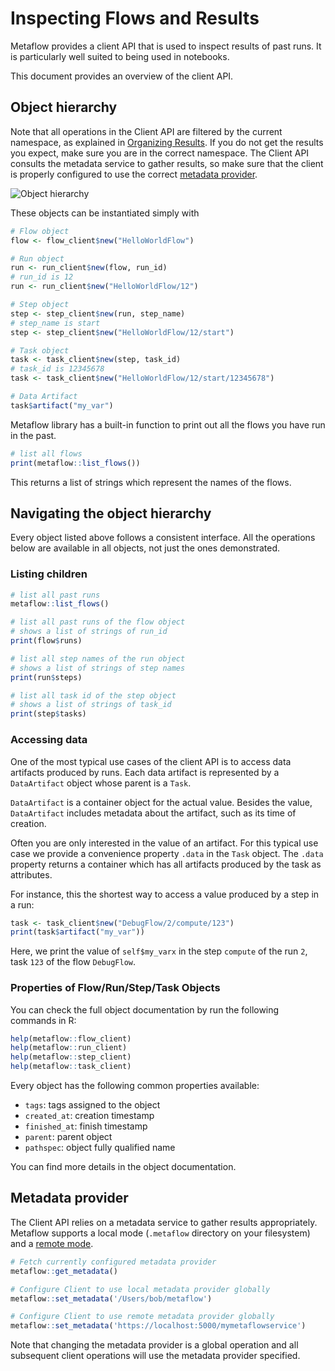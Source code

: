 # Inspecting Flows and Results

Metaflow provides a client API that is used to inspect results of past runs. It is particularly well suited to being used in notebooks.

This document provides an overview of the client API.

## Object hierarchy

Note that all operations in the Client API are filtered by the current namespace, as explained in [Organizing Results](tagging.md). If you do not get the results you expect, make sure you are in the correct namespace. The Client API consults the metadata service to gather results, so make sure that the client is properly configured to use the correct [metadata provider](client.md#metadata-provider).

![Object hierarchy](../.gitbook/assets/hierarchy.png)


These objects can be instantiated simply with

```R
# Flow object
flow <- flow_client$new("HelloWorldFlow") 

# Run object
run <- run_client$new(flow, run_id)  
# run_id is 12
run <- run_client$new("HelloWorldFlow/12") 

# Step object
step <- step_client$new(run, step_name)
# step_name is start
step <- step_client$new("HelloWorldFlow/12/start") 

# Task object
task <- task_client$new(step, task_id)
# task_id is 12345678 
task <- task_client$new("HelloWorldFlow/12/start/12345678") 

# Data Artifact
task$artifact("my_var")
```

Metaflow library has a built-in function to print out all the flows you have run in the past.
```R
# list all flows 
print(metaflow::list_flows())
```
This returns a list of strings which represent the names of the flows.

## Navigating the object hierarchy

Every object listed above follows a consistent interface. All the operations below are available in all objects, not just the ones demonstrated.

### Listing children

```R
# list all past runs
metaflow::list_flows()

# list all past runs of the flow object
# shows a list of strings of run_id
print(flow$runs)

# list all step names of the run object
# shows a list of strings of step names 
print(run$steps)

# list all task id of the step object
# shows a list of strings of task_id
print(step$tasks)
```

### Accessing data

One of the most typical use cases of the client API is to access data artifacts produced by runs. Each data artifact is represented by a `DataArtifact` object whose parent is a `Task`.

`DataArtifact` is a container object for the actual value. Besides the value, `DataArtifact` includes metadata about the artifact, such as its time of creation.

Often you are only interested in the value of an artifact. For this typical use case we provide a convenience property `.data` in the `Task` object. The `.data` property returns a container which has all artifacts produced by the task as attributes.

For instance, this the shortest way to access a value produced by a step in a run:

```R
task <- task_client$new("DebugFlow/2/compute/123")
print(task$artifact("my_var"))
```

Here, we print the value of `self$my_varx` in the step `compute` of the run `2`, task `123` of the flow `DebugFlow`.

### Properties of Flow/Run/Step/Task Objects

You can check the full object documentation by run the following commands in R:
```R
help(metaflow::flow_client)
help(metaflow::run_client)
help(metaflow::step_client)
help(metaflow::task_client)
```

Every object has the following common properties available:

* `tags`: tags assigned to the object
* `created_at`: creation timestamp
* `finished_at`: finish timestamp
* `parent`: parent object
* `pathspec`: object fully qualified name

You can find more details in the object documentation.


## Metadata provider

The Client API relies on a metadata service to gather results appropriately. Metaflow supports a local mode \(`.metaflow` directory on your filesystem\) and a [remote mode](https://github.com/Netflix/metaflow-service).

```R
# Fetch currently configured metadata provider
metaflow::get_metadata()

# Configure Client to use local metadata provider globally
metaflow::set_metadata('/Users/bob/metaflow')

# Configure Client to use remote metadata provider globally
metaflow::set_metadata('https://localhost:5000/mymetaflowservice')
```

Note that changing the metadata provider is a global operation and all subsequent client operations will use the metadata provider specified.

